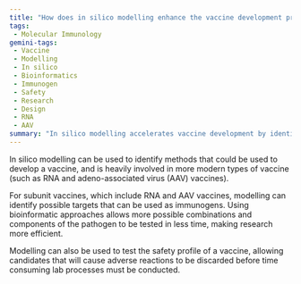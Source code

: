 ```yaml
---
title: "How does in silico modelling enhance the vaccine development process, and what advantages does it offer over traditional methods?"
tags:
 - Molecular Immunology
gemini-tags:
 - Vaccine
 - Modelling
 - In silico
 - Bioinformatics
 - Immunogen
 - Safety
 - Research
 - Design
 - RNA
 - AAV
summary: "In silico modelling accelerates vaccine development by identifying effective immunogens, optimizing vaccine design, and predicting safety profiles, ultimately improving efficiency and reducing development time."
---
```

In silico modelling can be used to identify methods that could be used to develop a vaccine, and is heavily involved in more modern types of vaccine (such as RNA and adeno-associated virus (AAV) vaccines). 

For subunit vaccines, which include RNA and AAV vaccines, modelling can identify possible targets that can be used as immunogens. Using bioinformatic approaches allows more possible combinations and components of the pathogen to be tested in less time, making research more efficient. 

Modelling can also be used to test the safety profile of a vaccine, allowing candidates that will cause adverse reactions to be discarded before time consuming lab processes must be conducted.